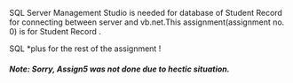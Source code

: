 SQL Server Management Studio is needed for database of Student Record for connecting between server and vb.net.This assignment(assignment no. 0) is for Student Record .

SQL *plus for the rest of the assignment !


##### Note: Sorry, Assign5 was not done due to hectic situation.  
